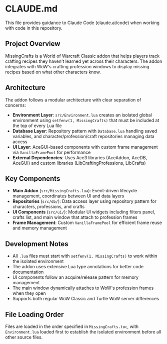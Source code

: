 # CLAUDE.md

This file provides guidance to Claude Code (claude.ai/code) when working with code in this repository.

## Project Overview

MissingCrafts is a World of Warcraft Classic addon that helps players track crafting recipes they haven't learned yet across their characters. The addon integrates with WoW's crafting profession windows to display missing recipes based on what other characters know.

## Architecture

The addon follows a modular architecture with clear separation of concerns:

- **Environment Layer**: `src/Environment.lua` creates an isolated global environment using `setfenv(1, MissingCrafts)` that must be included at the top of every Lua file
- **Database Layer**: Repository pattern with `Database.lua` handling saved variables, and character/profession/craft repositories managing data access
- **UI Layer**: AceGUI-based components with custom frame management via `VanillaFramePool` for performance
- **External Dependencies**: Uses Ace3 libraries (AceAddon, AceDB, AceGUI) and custom libraries (LibCraftingProfessions, LibCrafts)

## Key Components

- **Main Addon** (`src/MissingCrafts.lua`): Event-driven lifecycle management, coordinates between UI and data layers
- **Repositories** (`src/db/`): Data access layer using repository pattern for characters, professions, and crafts
- **UI Components** (`src/ui/`): Modular UI widgets including filters panel, crafts list, and main window that attach to profession frames
- **Frame Management**: Custom `VanillaFramePool` for efficient frame reuse and memory management

## Development Notes

- All `.lua` files must start with `setfenv(1, MissingCrafts)` to work within the isolated environment
- The addon uses extensive Lua type annotations for better code documentation
- UI components follow an acquire/release pattern for memory management
- The main window dynamically attaches to WoW's profession frames when they open
- Supports both regular WoW Classic and Turtle WoW server differences

## File Loading Order

Files are loaded in the order specified in `MissingCrafts.toc`, with `Environment.lua` loaded first to establish the isolated environment before all other source files.